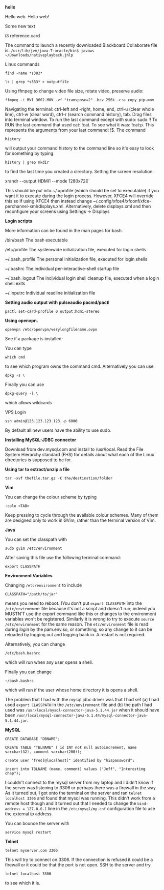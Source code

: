 **hello**

Hello web.
Hello web!

Some new text

i3 reference card

The command to launch a recently downloaded Blackboard Collaborate file is: `/usr/lib/jvm/java-7-oracle/bin$ javaws ~/Downloads/nativeplayback.jnlp`

Linux commands

```find -name *s383*```

`ls | grep *s383* > outputfile`

Using ffmpeg to change video file size, rotate video, preserve audio:

`ffmpeg -i MVI_3602.MOV -vf "transpose=2" -b:v 256k -c:a copy pip.mov`

Navigating the terminal: ctrl-left and -right, home, end, ctrl-u (clear whole line), ctrl-w (clear word), ctrl-r (search command history), tab. Drag files into terminal window. To run the last command except with sudo: sudo !! To RUN the last command that used cat: !cat. To see what it was: !cat:p. This represents the arguments from your last command: !$. The command

```history```

will output your command history to the command line so it's easy to look for something by typing

`history | grep mkdir`

to find the last time you created a directory.
Setting the screen resolution:

 xrandr --output HDMI1 --mode 1280x720`

This should be put into ~/.xprofile (which should be set to executable) if you want it to execute during the login process. However, XFCE4 will override this so if using XFCE4 then instead change ~/.config/xfce4/xfconf/xfce-perchannel-xml/displays.xml. Alternatively, delete displays.xml and then reconfigure your screens using Settings -\> Displays

**Login scripts**

More information can be found in the man pages for bash.

/bin/bash The bash executable

/etc/profile The systemwide initialization file, executed for login shells

~/.bash_profile The personal initialization file, executed for login shells

~/.bashrc The individual per-interactive-shell startup file

~/.bash_logout The individual login shell cleanup file, executed when a login shell exits

~/.inputrc Individual readline initialization file

**Setting audio output with pulseaudio pacmd/pactl**

`pactl set-card-profile 0 output:hdmi-stereo`

**Using openvpn.**

`openvpn /etc/openvpn/verylongfilename.ovpn`

See if a package is installed:

You can type

`which cmd`

to see which program owns the command cmd.
Alternatively you can use

`dpkg -s \ `

Finally you can use

`dpkg-query -l \ `

which allows wildcards

VPS Login

`ssh admin@123.123.123.123 -p 6000`

By default all new users have the ability to use sudo.

**Installing MySQL-JDBC connector**

Download from dev.mysql.com and install to /usr/local. Read the File System Hierarchy standard (FHS) for details about what each of the Linux directories is supposed to be for.

**Using tar to extract/unzip a file**

`tar -xvf thefile.tar.gz -C the/destination/folder`

**Vim**

You can change the colour scheme by typing 

`:colo <TAB>`

Keep pressing <TAB> to cycle through the available colour schemes. Many of them are designed only to work in GVim, rather than the terminal version of Vim.

**Java**

You can set the classpath with

``sudo gvim /etc/environment``

After saving this file use the following terminal command:

``export CLASSPATH``

**Environment Variables**

Changing `/etc/environment` to include

`CLASSPATH="/path/to/jar"`

means you need to reboot. (You don't put `export CLASSPATH` into the `/etc/environment` file because it's not a script and doesn't run; indeed you MUSTN'T use the export command like this or changes to the environment variables won't be registered. Similarly it is wrong to try to execute `source /etc/environment` for the same reason. The `etc/environment` file is read during _login_ by the pam.env.so, or something, so any change to it can be reloaded by logging out and logging back in. A restart is not required.

Alternatively, you can change

`/etc/bash.bashrc`

which will run when any user opens a shell.

Finally you can change 

`~/bash.bashrc`

which will run if the user whose home directory it is opens a shell.

The problem that I had with the mysql jdbc driver was that I had set (a) I had used `export CLASSPATH` in the `/etc/environment` file and (b) the path I had used was `/usr/local/mysql-connector-java-5.1.44.jar` when it should have been `/usr/local/mysql-connector-java-5.1.44/mysql-connector-java-5.1.44.jar`.

**MySQL**

`CREATE DATABASE "DBNAME";`

`CREATE TABLE "TBLNAME" (
id INT not null autoincrement,
name varchar(32),
comment varchar(200));`

`create user "fred[@localhost]"
identified by "hispassword";`

`insert into TBLNAME (name, comment)
values ("Jeff", "Interesting chap");`

I couldn't connect to the mysql server from my laptop and I didn't know if the server was listening to 3306 or perhaps there was a firewall in the way. As it turned out, I got onto the terminal on the server and ran `telnet localhost 3306` and found that mysql was running. This didn't work from a remote host though and it turned out that I needed to change the `bind-address = 127.0.0.1` line in the `/etc/mysql/my.cnf` configuration file to use the external ip address.

You can bounce the server with

`service mysql restart`

**Telnet**

`telnet myserver.com 3306`

This will try to connect on 3306. If the connection is refused it could be a firewall or it could be that the port is not open. SSH to the server and try

`telnet localhost 3306`

to see which it is.

